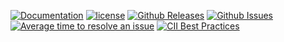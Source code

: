 [![Documentation](https://img.shields.io/badge/docs-doxygen-blue.svg)](http://nlohmann.github.io/json)
[![license](https://img.shields.io/badge/License-GPL%20v3-blue.svg)](https://github.com/Alex-Tsvetanov/Google-Maps-API-cpp/blob/master/LICENSE)
[![Github Releases](https://img.shields.io/github/release/Alex-Tsvetanov/Google-Maps-API-cpp.svg)](https://github.com/Alex-Tsvetanov/Google-Maps-API-cpp/releases)
[![Github Issues](https://img.shields.io/github/issues/Alex-Tsvetanov/Google-Maps-API-cpp.svg)](http://github.com/Alex-Tsvetanov/Google-Maps-API-cpp/issues)
[![Average time to resolve an issue](http://isitmaintained.com/badge/resolution/Alex-Tsvetanov/Google-Maps-API-cpp.svg)](http://isitmaintained.com/project/Alex-Tsvetanov/Google-Maps-API-cpp "Average time to resolve an issue")
[![CII Best Practices](https://bestpractices.coreinfrastructure.org/projects/980/badge)](https://bestpractices.coreinfrastructure.org/projects/980)
